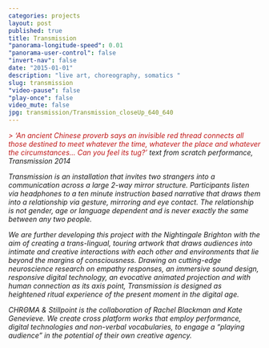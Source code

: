 ```yaml
---
categories: projects
layout: post
published: true
title: Transmission
"panorama-longitude-speed": 0.01
"panorama-user-control": false
"invert-nav": false
date: "2015-01-01"
description: "live art, choreography, somatics "
slug: transmission
"video-pause": false
"play-once": false
video_mute: false
jpg: transmission/Transmission_closeUp_640_640
---
```



<i> <i style="color:#c01616"> > ‘An ancient Chinese proverb says an invisible red thread connects all those destined to meet whatever the time, whatever the place and whatever the circumstances...
Can you feel its tug?’</i>
<i>text from scratch performance, Transmission 2014 </i>

Transmission is an installation that invites two strangers into a communication across a large 2-way mirror structure. Participants listen via headphones to a ten minute instruction based narrative that draws them into a relationship via gesture, mirroring and eye contact. The relationship is not gender, age or language dependent and is never exactly the same between any two people.

We are further developing this project with the Nightingale Brighton with the aim of creating a trans-lingual, touring artwork that draws audiences into intimate and creative interactions with each other and environments that lie beyond the margins of consciousness. Drawing on cutting-edge neuroscience research on empathy responses, an immersive sound design, responsive digital technology, an evocative animated projection and with human connection as its axis point, Transmission is designed as heightened ritual experience of the present moment in the digital age.

CHRΘMA & Stillpoint is the collaboration of Rachel Blackman and Kate Genevieve. We create cross platform works that employ performance, digital technologies and non-verbal vocabularies, to engage a “playing audience” in the potential of their own creative agency.
